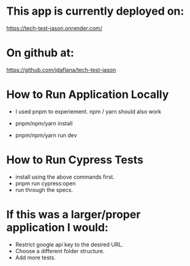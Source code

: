 # This app is currently deployed on:
https://tech-test-jason.onrender.com/

# On github at:
https://github.com/jdaflana/tech-test-jason

# How to Run Application Locally

- I used pnpm to experiement. npm / yarn should also work

- pnpm/npm/yarn install
- pnpm/npm/yarn run dev 

# How to Run Cypress Tests

- install using the above commands first.
- pnpm run cypress:open
- run through the specs.

# If this was a larger/proper application I would:

- Restrict google api key to the desired URL.
- Choose a different folder structure.
- Add more tests.
